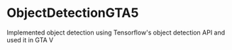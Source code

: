 # ObjectDetectionGTA5
Implemented object detection using Tensorflow's object detection API and used it in GTA V
